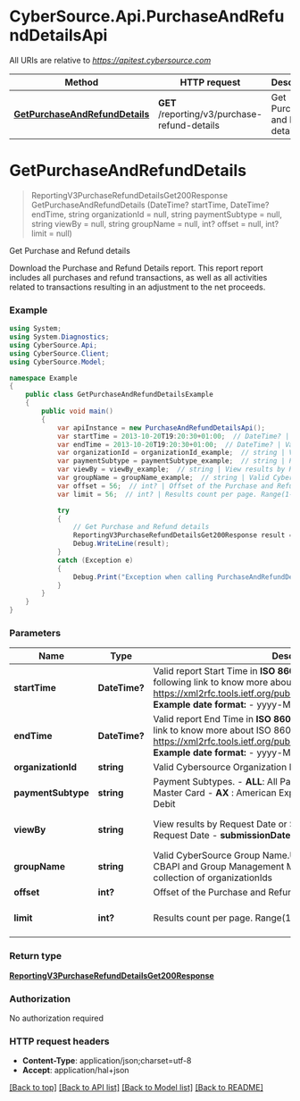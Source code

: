 # CyberSource.Api.PurchaseAndRefundDetailsApi

All URIs are relative to *https://apitest.cybersource.com*

Method | HTTP request | Description
------------- | ------------- | -------------
[**GetPurchaseAndRefundDetails**](PurchaseAndRefundDetailsApi.md#getpurchaseandrefunddetails) | **GET** /reporting/v3/purchase-refund-details | Get Purchase and Refund details


<a name="getpurchaseandrefunddetails"></a>
# **GetPurchaseAndRefundDetails**
> ReportingV3PurchaseRefundDetailsGet200Response GetPurchaseAndRefundDetails (DateTime? startTime, DateTime? endTime, string organizationId = null, string paymentSubtype = null, string viewBy = null, string groupName = null, int? offset = null, int? limit = null)

Get Purchase and Refund details

Download the Purchase and Refund Details report. This report report includes all purchases and refund transactions, as well as all activities related to transactions resulting in an adjustment to the net proceeds. 

### Example
```csharp
using System;
using System.Diagnostics;
using CyberSource.Api;
using CyberSource.Client;
using CyberSource.Model;

namespace Example
{
    public class GetPurchaseAndRefundDetailsExample
    {
        public void main()
        {
            var apiInstance = new PurchaseAndRefundDetailsApi();
            var startTime = 2013-10-20T19:20:30+01:00;  // DateTime? | Valid report Start Time in **ISO 8601 format** Please refer the following link to know more about ISO 8601 format. - https://xml2rfc.tools.ietf.org/public/rfc/html/rfc3339.html#anchor14   **Example date format:**   - yyyy-MM-dd'T'HH:mm:ssXXX 
            var endTime = 2013-10-20T19:20:30+01:00;  // DateTime? | Valid report End Time in **ISO 8601 format** Please refer the following link to know more about ISO 8601 format. - https://xml2rfc.tools.ietf.org/public/rfc/html/rfc3339.html#anchor14   **Example date format:**   - yyyy-MM-dd'T'HH:mm:ssXXX 
            var organizationId = organizationId_example;  // string | Valid Cybersource Organization Id (optional) 
            var paymentSubtype = paymentSubtype_example;  // string | Payment Subtypes.   - **ALL**:  All Payment Subtypes   - **VI** :  Visa   - **MC** :  Master Card   - **AX** :  American Express   - **DI** :  Discover   - **DP** :  Pinless Debit  (optional)  (default to ALL)
            var viewBy = viewBy_example;  // string | View results by Request Date or Submission Date.   - **requestDate** : Request Date   - **submissionDate**: Submission Date  (optional)  (default to requestDate)
            var groupName = groupName_example;  // string | Valid CyberSource Group Name.User can define groups using CBAPI and Group Management Module in EBC2. Groups are collection of organizationIds (optional) 
            var offset = 56;  // int? | Offset of the Purchase and Refund Results. (optional) 
            var limit = 56;  // int? | Results count per page. Range(1-2000) (optional)  (default to 2000)

            try
            {
                // Get Purchase and Refund details
                ReportingV3PurchaseRefundDetailsGet200Response result = apiInstance.GetPurchaseAndRefundDetails(startTime, endTime, organizationId, paymentSubtype, viewBy, groupName, offset, limit);
                Debug.WriteLine(result);
            }
            catch (Exception e)
            {
                Debug.Print("Exception when calling PurchaseAndRefundDetailsApi.GetPurchaseAndRefundDetails: " + e.Message );
            }
        }
    }
}
```

### Parameters

Name | Type | Description  | Notes
------------- | ------------- | ------------- | -------------
 **startTime** | **DateTime?**| Valid report Start Time in **ISO 8601 format** Please refer the following link to know more about ISO 8601 format. - https://xml2rfc.tools.ietf.org/public/rfc/html/rfc3339.html#anchor14   **Example date format:**   - yyyy-MM-dd&#39;T&#39;HH:mm:ssXXX  | 
 **endTime** | **DateTime?**| Valid report End Time in **ISO 8601 format** Please refer the following link to know more about ISO 8601 format. - https://xml2rfc.tools.ietf.org/public/rfc/html/rfc3339.html#anchor14   **Example date format:**   - yyyy-MM-dd&#39;T&#39;HH:mm:ssXXX  | 
 **organizationId** | **string**| Valid Cybersource Organization Id | [optional] 
 **paymentSubtype** | **string**| Payment Subtypes.   - **ALL**:  All Payment Subtypes   - **VI** :  Visa   - **MC** :  Master Card   - **AX** :  American Express   - **DI** :  Discover   - **DP** :  Pinless Debit  | [optional] [default to ALL]
 **viewBy** | **string**| View results by Request Date or Submission Date.   - **requestDate** : Request Date   - **submissionDate**: Submission Date  | [optional] [default to requestDate]
 **groupName** | **string**| Valid CyberSource Group Name.User can define groups using CBAPI and Group Management Module in EBC2. Groups are collection of organizationIds | [optional] 
 **offset** | **int?**| Offset of the Purchase and Refund Results. | [optional] 
 **limit** | **int?**| Results count per page. Range(1-2000) | [optional] [default to 2000]

### Return type

[**ReportingV3PurchaseRefundDetailsGet200Response**](ReportingV3PurchaseRefundDetailsGet200Response.md)

### Authorization

No authorization required

### HTTP request headers

 - **Content-Type**: application/json;charset=utf-8
 - **Accept**: application/hal+json

[[Back to top]](#) [[Back to API list]](../README.md#documentation-for-api-endpoints) [[Back to Model list]](../README.md#documentation-for-models) [[Back to README]](../README.md)

